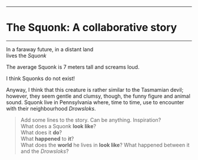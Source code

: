 ------------------------------------
# The Squonk: A collaborative story
------------------------------------

In a faraway future, in a distant land  
lives the *Squonk*

The average Squonk is 7 meters tall and screams loud.

I think Squonks do not exist!


Anyway, I think that this creature is rather similar to the Tasmamian devil; however, they seem gentle and clumsy, though, the funny figure and animal sound.
Squonk live in Pennsylvania where, time to time, use to encounter with their neighbourhood _Drowsloks_.

>  Add some lines to the story. Can be anything. Inspiration?  
>  What does a Squonk **look like**?  
>  What does it **do**?  
>  What **happened** to **it**?  
>  What does the **world** he lives in **look like**?
>  What happened between it and the *Drowsloks*?

 
